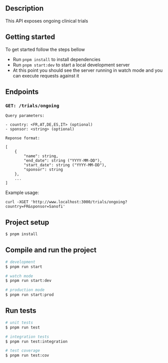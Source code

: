 ## Description

This API exposes ongoing clinical trials

## Getting started

To get started follow the steps bellow
- Run `pnpm install` to install dependencies
- Run `pnpm start:dev` to start a local development server
- At this point you should see the server running in watch mode and you can execute requests against it

## Endpoints

### `GET: /trials/ongoing`
```
Query parameters:

- country: <FR,AT,DE,ES,IT> (optional)
- sponsor: <string> (optional)
```

```
Reponse format:

[
    {
        "name": string,
        "end_date": string ("YYYY-MM-DD"),
        "start_date": string ("YYYY-MM-DD"),
        "sponsor": string
    },
    ...
]
```

Example usage: 

`curl -XGET 'http://www.localhost:3000/trials/ongoing?country=FR&sponsor=Sanofi'`

## Project setup

```bash
$ pnpm install
```

## Compile and run the project

```bash
# development
$ pnpm run start

# watch mode
$ pnpm run start:dev

# production mode
$ pnpm run start:prod
```

## Run tests

```bash
# unit tests
$ pnpm run test

# integration tests
$ pnpm run test:integration

# test coverage
$ pnpm run test:cov
```
